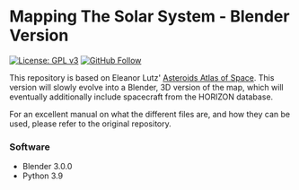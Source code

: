 # Mapping The Solar System - Blender Version

[![License: GPL v3](https://img.shields.io/badge/License-GPL%20v3-blue.svg?style=flat-square)](https://www.gnu.org/licenses/gpl-3.0)
[![GitHub Follow](https://img.shields.io/github/followers/mfeldt.svg?style=flat-square&logo=github&label=Follow)](https://github.com/mfeldt)

This repository is based on Eleanor Lutz' [Asteroids Atlas of Space](https://github.com/eleanorlutz/asteroids_atlas_of_space).  This version will slowly evolve into a Blender, 3D version of the map, which will eventually additionally include spacecraft from the HORIZON database.

For an excellent manual on what the different files are, and how they can be used, please refer to the original repository.

### Software

 - Blender 3.0.0
 - Python 3.9

